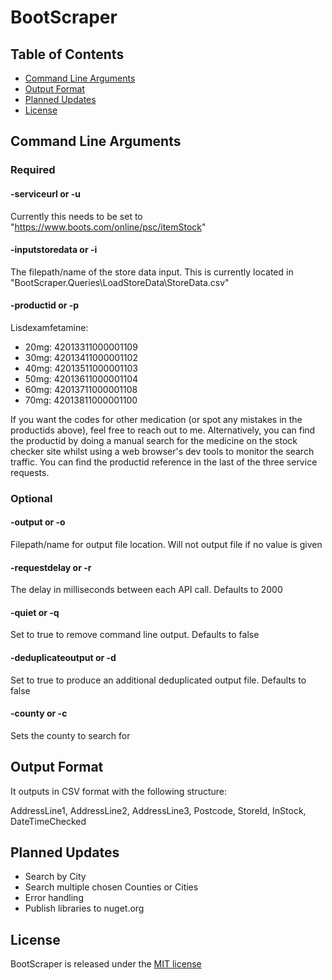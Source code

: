 # BootScraper

## Table of Contents
- [Command Line Arguments](#command-line-arguments)
- [Output Format](#output-format)
- [Planned Updates](#planned-updates)
- [License](#license)

## Command Line Arguments

### Required
#### -serviceurl or -u 
Currently this needs to be set to "https://www.boots.com/online/psc/itemStock"

#### -inputstoredata or -i
The filepath/name of the store data input. This is currently located in "BootScraper.Queries\LoadStoreData\StoreData.csv"

#### -productid or -p
Lisdexamfetamine:
- 20mg: 42013311000001109
- 30mg: 42013411000001102
- 40mg: 42013511000001103
- 50mg: 42013611000001104
- 60mg: 42013711000001108
- 70mg: 42013811000001100

If you want the codes for other medication (or spot any mistakes in the productids above), feel free to reach out to me. Alternatively, you can find the productid by doing a manual search for the medicine on the stock checker site whilst using a web browser's dev tools to monitor the search traffic. You can find the productid reference in the last of the three service requests.

### Optional
#### -output or -o
Filepath/name for output file location. Will not output file if no value is given

#### -requestdelay or -r
The delay in milliseconds between each API call. Defaults to 2000

#### -quiet or -q
Set to true to remove command line output. Defaults to false

#### -deduplicateoutput or -d
Set to true to produce an additional deduplicated output file. Defaults to false

#### -county or -c 
Sets the county to search for

## Output Format
It outputs in CSV format with the following structure:

AddressLine1, AddressLine2, AddressLine3, Postcode, StoreId, InStock, DateTimeChecked

## Planned Updates

- Search by City
- Search multiple chosen Counties or Cities
- Error handling
- Publish libraries to nuget.org

## License
BootScraper is released under the [MIT license](https://github.com/LewcasThunder/BootScraper/blob/master/LICENSE)